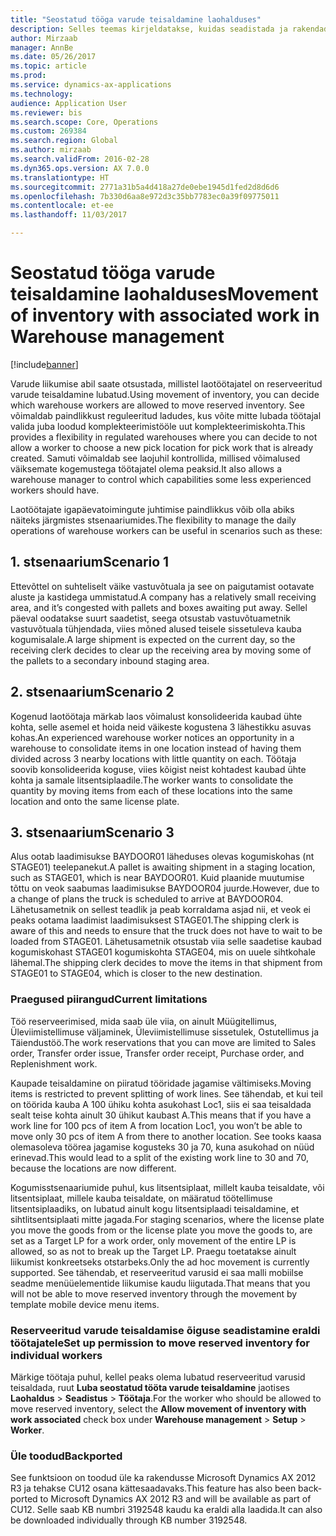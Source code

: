 ```yaml
---
title: "Seostatud tööga varude teisaldamine laohalduses"
description: Selles teemas kirjeldatakse, kuidas seadistada ja rakendada osa komplekteerimise kinnitust mobiilselt seadmelt.
author: Mirzaab
manager: AnnBe
ms.date: 05/26/2017
ms.topic: article
ms.prod: 
ms.service: dynamics-ax-applications
ms.technology: 
audience: Application User
ms.reviewer: bis
ms.search.scope: Core, Operations
ms.custom: 269384
ms.search.region: Global
ms.author: mirzaab
ms.search.validFrom: 2016-02-28
ms.dyn365.ops.version: AX 7.0.0
ms.translationtype: HT
ms.sourcegitcommit: 2771a31b5a4d418a27de0ebe1945d1fed2d8d6d6
ms.openlocfilehash: 7b330d6aa8e972d3c35bb7783ec0a39f09775011
ms.contentlocale: et-ee
ms.lasthandoff: 11/03/2017

---
```


# <a name="movement-of-inventory-with-associated-work-in-warehouse-management"></a><span data-ttu-id="b17e1-103">Seostatud tööga varude teisaldamine laohalduses</span><span class="sxs-lookup"><span data-stu-id="b17e1-103">Movement of inventory with associated work in Warehouse management</span></span>

[!include[banner](../includes/banner.md)]

<span data-ttu-id="b17e1-104">Varude liikumise abil saate otsustada, millistel laotöötajatel on reserveeritud varude teisaldamine lubatud.</span><span class="sxs-lookup"><span data-stu-id="b17e1-104">Using movement of inventory, you can decide which warehouse workers are allowed to move reserved inventory.</span></span> <span data-ttu-id="b17e1-105">See võimaldab paindlikkust reguleeritud ladudes, kus võite mitte lubada töötajal valida juba loodud komplekteerimistööle uut komplekteerimiskohta.</span><span class="sxs-lookup"><span data-stu-id="b17e1-105">This provides a flexibility in regulated warehouses where you can decide to not allow a worker to choose a new pick location for pick work that is already created.</span></span> <span data-ttu-id="b17e1-106">Samuti võimaldab see laojuhil kontrollida, millised võimalused väiksemate kogemustega töötajatel olema peaksid.</span><span class="sxs-lookup"><span data-stu-id="b17e1-106">It also allows a warehouse manager to control which capabilities some less experienced workers should have.</span></span>

<span data-ttu-id="b17e1-107">Laotöötajate igapäevatoimingute juhtimise paindlikkus võib olla abiks näiteks järgmistes stsenaariumides.</span><span class="sxs-lookup"><span data-stu-id="b17e1-107">The flexibility to manage the daily operations of warehouse workers can be useful in scenarios such as these:</span></span>

## <a name="scenario-1"></a><span data-ttu-id="b17e1-108">1. stsenaarium</span><span class="sxs-lookup"><span data-stu-id="b17e1-108">Scenario 1</span></span>
<span data-ttu-id="b17e1-109">Ettevõttel on suhteliselt väike vastuvõtuala ja see on paigutamist ootavate aluste ja kastidega ummistatud.</span><span class="sxs-lookup"><span data-stu-id="b17e1-109">A company has a relatively small receiving area, and it’s congested with pallets and boxes awaiting put away.</span></span> <span data-ttu-id="b17e1-110">Sellel päeval oodatakse suurt saadetist, seega otsustab vastuvõtuametnik vastuvõtuala tühjendada, viies mõned alused teisele sissetuleva kauba kogumisalale.</span><span class="sxs-lookup"><span data-stu-id="b17e1-110">A large shipment is expected on the current day, so the receiving clerk decides to clear up the receiving area by moving some of the pallets to a secondary inbound staging area.</span></span>

## <a name="scenario-2"></a><span data-ttu-id="b17e1-111">2. stsenaarium</span><span class="sxs-lookup"><span data-stu-id="b17e1-111">Scenario 2</span></span>
<span data-ttu-id="b17e1-112">Kogenud laotöötaja märkab laos võimalust konsolideerida kaubad ühte kohta, selle asemel et hoida neid väikeste kogustena 3 lähestikku asuvas kohas.</span><span class="sxs-lookup"><span data-stu-id="b17e1-112">An experienced warehouse worker notices an opportunity in a warehouse to consolidate items in one location instead of having them divided across 3 nearby locations with little quantity on each.</span></span> <span data-ttu-id="b17e1-113">Töötaja soovib konsolideerida koguse, viies kõigist neist kohtadest kaubad ühte kohta ja samale litsentsiplaadile.</span><span class="sxs-lookup"><span data-stu-id="b17e1-113">The worker wants to consolidate the quantity by moving items from each of these locations into the same location and onto the same license plate.</span></span>

## <a name="scenario-3"></a><span data-ttu-id="b17e1-114">3. stsenaarium</span><span class="sxs-lookup"><span data-stu-id="b17e1-114">Scenario 3</span></span>
<span data-ttu-id="b17e1-115">Alus ootab laadimisukse BAYDOOR01 läheduses olevas kogumiskohas (nt STAGE01) teelepanekut.</span><span class="sxs-lookup"><span data-stu-id="b17e1-115">A pallet is awaiting shipment in a staging location, such as STAGE01, which is near BAYDOOR01.</span></span> <span data-ttu-id="b17e1-116">Kuid plaanide muutumise tõttu on veok saabumas laadimisukse BAYDOOR04 juurde.</span><span class="sxs-lookup"><span data-stu-id="b17e1-116">However, due to a change of plans the truck is scheduled to arrive at BAYDOOR04.</span></span> <span data-ttu-id="b17e1-117">Lähetusametnik on sellest teadlik ja peab korraldama asjad nii, et veok ei peaks ootama laadimist laadimisuksest STAGE01.</span><span class="sxs-lookup"><span data-stu-id="b17e1-117">The shipping clerk is aware of this and needs to ensure that the truck does not have to wait to be loaded from STAGE01.</span></span> <span data-ttu-id="b17e1-118">Lähetusametnik otsustab viia selle saadetise kaubad kogumiskohast STAGE01 kogumiskohta STAGE04, mis on uuele sihtkohale lähemal.</span><span class="sxs-lookup"><span data-stu-id="b17e1-118">The shipping clerk decides to move the items in that shipment from STAGE01 to STAGE04, which is closer to the new destination.</span></span>

### <a name="current-limitations"></a><span data-ttu-id="b17e1-119">Praegused piirangud</span><span class="sxs-lookup"><span data-stu-id="b17e1-119">Current limitations</span></span>

<span data-ttu-id="b17e1-120">Töö reserveerimised, mida saab üle viia, on ainult Müügitellimus, Üleviimistellimuse väljaminek, Üleviimistellimuse sissetulek, Ostutellimus ja Täiendustöö.</span><span class="sxs-lookup"><span data-stu-id="b17e1-120">The work reservations that you can move are limited to Sales order, Transfer order issue, Transfer order receipt, Purchase order, and Replenishment work.</span></span>

<span data-ttu-id="b17e1-121">Kaupade teisaldamine on piiratud tööridade jagamise vältimiseks.</span><span class="sxs-lookup"><span data-stu-id="b17e1-121">Moving items is restricted to prevent splitting of work lines.</span></span> <span data-ttu-id="b17e1-122">See tähendab, et kui teil on töörida kauba A 100 ühiku kohta asukohast Loc1, siis ei saa teisaldada sealt teise kohta ainult 30 ühikut kaubast A.</span><span class="sxs-lookup"><span data-stu-id="b17e1-122">This means that if you have a work line for 100 pcs of item A from location Loc1, you won’t be able to move only 30 pcs of item A from there to another location.</span></span> <span data-ttu-id="b17e1-123">See tooks kaasa olemasoleva töörea jagamise kogusteks 30 ja 70, kuna asukohad on nüüd erinevad.</span><span class="sxs-lookup"><span data-stu-id="b17e1-123">This would lead to a split of the existing work line to 30 and 70, because the locations are now different.</span></span>

<span data-ttu-id="b17e1-124">Kogumisstsenaariumide puhul, kus litsentsiplaat, millelt kauba teisaldate, või litsentsiplaat, millele kauba teisaldate, on määratud töötellimuse litsentsiplaadiks, on lubatud ainult kogu litsentsiplaadi teisaldamine, et sihtlitsentsiplaati mitte jagada.</span><span class="sxs-lookup"><span data-stu-id="b17e1-124">For staging scenarios, where the license plate you move the goods from or the license plate you move the goods to, are set as a Target LP for a work order, only movement of the entire LP is allowed, so as not to break up the Target LP.</span></span>
<span data-ttu-id="b17e1-125">Praegu toetatakse ainult liikumist konkreetseks otstarbeks.</span><span class="sxs-lookup"><span data-stu-id="b17e1-125">Only the ad hoc movement is currently supported.</span></span> <span data-ttu-id="b17e1-126">See tähendab, et reserveeritud varusid ei saa malli mobiilse seadme menüüelementide liikumise kaudu liigutada.</span><span class="sxs-lookup"><span data-stu-id="b17e1-126">That means that you will not be able to move reserved inventory through the movement by template mobile device menu items.</span></span>

### <a name="set-up-permission-to-move-reserved-inventory-for-individual-workers"></a><span data-ttu-id="b17e1-127">Reserveeritud varude teisaldamise õiguse seadistamine eraldi töötajatele</span><span class="sxs-lookup"><span data-stu-id="b17e1-127">Set up permission to move reserved inventory for individual workers</span></span>

<span data-ttu-id="b17e1-128">Märkige töötaja puhul, kellel peaks olema lubatud reserveeritud varusid teisaldada, ruut **Luba seostatud tööta varude teisaldamine** jaotises **Laohaldus** > **Seadistus** > **Töötaja**.</span><span class="sxs-lookup"><span data-stu-id="b17e1-128">For the worker who should be allowed to move reserved inventory, select the **Allow movement of inventory with work associated** check box under **Warehouse management** > **Setup** > **Worker**.</span></span>  

### <a name="backported"></a><span data-ttu-id="b17e1-129">Üle toodud</span><span class="sxs-lookup"><span data-stu-id="b17e1-129">Backported</span></span>

<span data-ttu-id="b17e1-130">See funktsioon on toodud üle ka rakendusse Microsoft Dynamics AX 2012 R3 ja tehakse CU12 osana kättesaadavaks.</span><span class="sxs-lookup"><span data-stu-id="b17e1-130">This feature has also been back-ported to Microsoft Dynamics AX 2012 R3 and will be available as part of CU12.</span></span>
<span data-ttu-id="b17e1-131">Selle saab KB numbri 3192548 kaudu ka eraldi alla laadida.</span><span class="sxs-lookup"><span data-stu-id="b17e1-131">It can also be downloaded individually through KB number 3192548.</span></span> 


